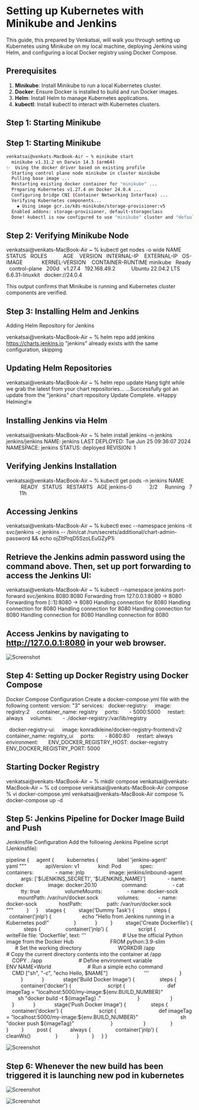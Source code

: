 # Setting up Kubernetes with Minikube and Jenkins

This guide, this prepared by Venkatsai, will walk you through setting up Kubernetes using Minikube on my local machine, deploying Jenkins using Helm, and configuring a local Docker registry using Docker Compose.

## Prerequisites

1. **Minikube**: Install Minikube to run a local Kubernetes cluster.
2. **Docker**: Ensure Docker is installed to build and run Docker images.
3. **Helm**: Install Helm to manage Kubernetes applications.
4. **kubectl**: Install kubectl to interact with Kubernetes clusters.

## Step 1: Starting Minikube
## Step 1: Starting Minikube

```bash
venkatsai@venkats-MacBook-Air ~ % minikube start
  minikube v1.31.2 on Darwin 14.3 (arm64)
✨  Using the docker driver based on existing profile
  Starting control plane node minikube in cluster minikube
  Pulling base image ...
  Restarting existing docker container for "minikube" ...
  Preparing Kubernetes v1.27.4 on Docker 24.0.4 ...
  Configuring bridge CNI (Container Networking Interface) ...
  Verifying Kubernetes components...
    ▪ Using image gcr.io/k8s-minikube/storage-provisioner:v5
  Enabled addons: storage-provisioner, default-storageclass
  Done! kubectl is now configured to use "minikube" cluster and "default" namespace by default
```


##  Step 2: Verifying Minikube Node


venkatsai@venkats-MacBook-Air ~ % kubectl get nodes -o wide
NAME       STATUS   ROLES           AGE    VERSION   INTERNAL-IP    EXTERNAL-IP   OS-IMAGE             KERNEL-VERSION    CONTAINER-RUNTIME
minikube   Ready    control-plane   200d   v1.27.4   192.168.49.2   <none>        Ubuntu 22.04.2 LTS   6.6.31-linuxkit   docker://24.0.4



This output confirms that Minikube is running and Kubernetes cluster components are verified.



## Step 3: Installing Helm and Jenkins
Adding Helm Repository for Jenkins

venkatsai@venkats-MacBook-Air ~ % helm repo add jenkins https://charts.jenkins.io
"jenkins" already exists with the same configuration, skipping

## Updating Helm Repositories

venkatsai@venkats-MacBook-Air ~ % helm repo update
Hang tight while we grab the latest from your chart repositories...
...Successfully got an update from the "jenkins" chart repository
Update Complete. ⎈Happy Helming!⎈

## Installing Jenkins via Helm

venkatsai@venkats-MacBook-Air ~ % helm install jenkins -n jenkins jenkins/jenkins
NAME: jenkins
LAST DEPLOYED: Tue Jun 25 09:36:07 2024
NAMESPACE: jenkins
STATUS: deployed
REVISION: 1


## Verifying Jenkins Installation

venkatsai@venkats-MacBook-Air ~ % kubectl get pods -n jenkins
NAME                 READY   STATUS   RESTARTS   AGE
jenkins-0            2/2     Running   7          11h



## Accessing Jenkins

venkatsai@venkats-MacBook-Air ~ % kubectl exec --namespace jenkins -it svc/jenkins -c jenkins -- /bin/cat /run/secrets/additional/chart-admin-password && echo
ojZItPrqD5SzoLEuGZyP1i


## Retrieve the Jenkins admin password using the command above. Then, set up port forwarding to access the Jenkins UI:


venkatsai@venkats-MacBook-Air ~ % kubectl --namespace jenkins port-forward svc/jenkins 8080:8080
Forwarding from 127.0.0.1:8080 -> 8080
Forwarding from [::1]:8080 -> 8080
Handling connection for 8080
Handling connection for 8080
Handling connection for 8080
Handling connection for 8080
Handling connection for 8080
Handling connection for 8080


## Access Jenkins by navigating to http://127.0.0.1:8080 in your web browser.


![Screenshot](kubectl.png)



## Step 4: Setting up Docker Registry using Docker Compose
Docker Compose Configuration
Create a docker-compose.yml file with the following content:
version: "3"
services:
  docker-registry:
    image: registry:2
    container_name: registry
    ports:
      - 5000:5000
    restart: always
    volumes:
      - ./docker-registry:/var/lib/registry

  docker-registry-ui:
    image: konradkleine/docker-registry-frontend:v2
    container_name: registry_ui
    ports:
      - 8080:80
    restart: always
    environment:
      ENV_DOCKER_REGISTRY_HOST: docker-registry
      ENV_DOCKER_REGISTRY_PORT: 5000

## Starting Docker Registry


venkatsai@venkats-MacBook-Air ~ % mkdir compose
venkatsai@venkats-MacBook-Air ~ % cd compose
venkatsai@venkats-MacBook-Air compose % vi docker-compose.yml
venkatsai@venkats-MacBook-Air compose % docker-compose up -d



## Step 5: Jenkins Pipeline for Docker Image Build and Push
Jenkinsfile Configuration
Add the following Jenkins Pipeline script (Jenkinsfile):



pipeline {
    agent {
        kubernetes {
            label 'jenkins-agent'
            yaml """
            apiVersion: v1
            kind: Pod
            spec:
              containers:
              - name: jnlp
                image: jenkins/inbound-agent
                args: ['\$(JENKINS_SECRET)', '\$(JENKINS_NAME)']
              - name: docker
                image: docker:20.10
                command:
                - cat
                tty: true
                volumeMounts:
                - name: docker-sock
                  mountPath: /var/run/docker.sock
            volumes:
            - name: docker-sock
              hostPath:
                path: /var/run/docker.sock
            """
        }
    }
    stages {
        stage('Dummy Task') {
            steps {
                container('jnlp') {
                    echo "Hello from Jenkins running in a Kubernetes pod!"
                }
            }
        }
        stage('Create Dockerfile') {
            steps {
                container('jnlp') {
                    script {
                        writeFile file: 'Dockerfile', text: '''
                        # Use the official Python image from the Docker Hub
                        FROM python:3.9-slim
                        # Set the working directory
                        WORKDIR /app
                        # Copy the current directory contents into the container at /app
                        COPY . /app
                        # Define environment variable
                        ENV NAME=World
                        # Run a simple echo command
                        CMD ["sh", "-c", "echo Hello, $NAME"]
                        '''
                    }
                }
            }
            stage('Build Docker Image') {
                steps {
                    container('docker') {
                        script {
                            def imageTag = "localhost:5000/my-image:${env.BUILD_NUMBER}"
                            sh "docker build -t ${imageTag} ."
                        }
                    }
                }
            }
            stage('Push Docker Image') {
                steps {
                    container('docker') {
                        script {
                            def imageTag = "localhost:5000/my-image:${env.BUILD_NUMBER}"
                            sh "docker push ${imageTag}"
                        }
                    }
                }
            }
        }
        post {
            always {
                container('jnlp') {
                    cleanWs()
                }
            }
        }
    }
}

![Screenshot](jenkins.png)

## Step 6: Whenever the new build has been triggered it is launching new pod in kubernetes
![Screenshot](agentpod.png)

![Screenshot](docker_registry.png)





